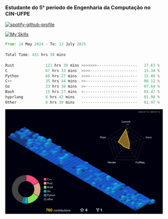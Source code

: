 
### Estudante do 5° período de Engenharia da Computação no CIN-UFPE

[![spotify-github-profile](https://spotify-github-profile.kittinanx.com/api/view?uid=21nggge2ld354asa4l3xoze2q&cover_image=true&theme=novatorem&show_offline=false&background_color=000000&interchange=true&bar_color=53b14f&bar_color_cover=true)](https://github.com/kittinan/spotify-github-profile)


[![My Skills](https://skillicons.dev/icons?i=c,cpp,rust,py,java,neovim&theme=dark)](https://skillicons.dev)

<!--START_SECTION:waka-->

```rust
From: 14 May 2024 - To: 13 July 2025

Total Time: 431 hrs 38 mins

Rust              121 hrs 39 mins >>>>>>>------------------   27.63 %
C                 67 hrs 33 mins  >>>>---------------------   15.34 %
Python            66 hrs 27 mins  >>>>---------------------   15.09 %
C++               35 hrs 44 mins  >>-----------------------   08.12 %
Go                33 hrs 38 mins  >>-----------------------   07.64 %
Bash              15 hrs 17 mins  >------------------------   03.47 %
hyprlang          8 hrs 42 mins   -------------------------   01.98 %
Other             8 hrs 39 mins   -------------------------   01.97 %
```

<!--END_SECTION:waka-->

![](./profile-3d-contrib/profile-night-view.svg)
